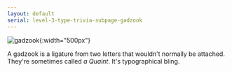 ```yaml
---
layout: default
serial: level-3-type-trivia-subpage-gadzook
---
```


![gadzook]({{site.url}}/svg/type-trivia/gadzook.svg "Gadzook"){:width="500px"}

A gadzook is a ligature from two letters that wouldn't normally be attached. They're sometimes called *a Quaint*. It's typographical bling.